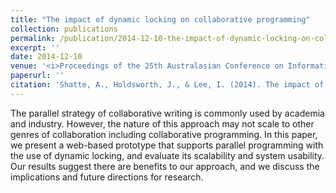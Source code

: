 ```yaml
---
title: "The impact of dynamic locking on collaborative programming"
collection: publications
permalink: /publication/2014-12-10-the-impact-of-dynamic-locking-on-collaborative-programming
excerpt: ''
date: 2014-12-10
venue: '<i>Proceedings of the 25th Australasian Conference on Information Systems</i>'
paperurl: ''
citation: 'Shatte, A., Holdsworth, J., & Lee, I. (2014). The impact of dynamic locking on collaborative programming. <i>Proceedings of the 25th Australasian Conference on Information Systems (ACIS)</i>.'
---
```


The parallel strategy of collaborative writing is commonly used by academia and industry. However, the nature of this approach may not scale to other genres of collaboration including collaborative programming. In this paper, we present a web-based prototype that 
supports parallel programming with the use of dynamic locking, and evaluate its scalability and system usability. Our results suggest there are benefits to our approach, and we discuss the implications and future directions for research.

<!---This paper is about the number 3. The number 4 is left for future work.--->

<!---[Download paper here](http://academicpages.github.io/files/paper3.pdf)--->

<!---Recommended citation: Your Name, You. (2015). "Paper Title Number 3." <i>Journal 1</i>. 1(3).--->
